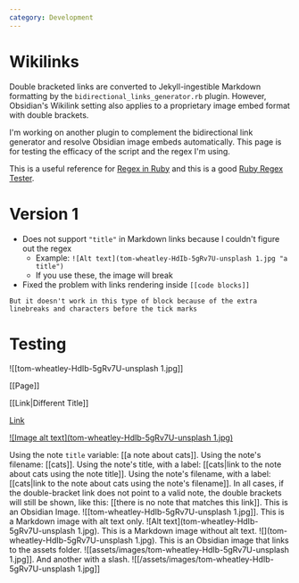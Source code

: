 ```yaml
---
category: Development
---
```


# Wikilinks
Double bracketed links are converted to Jekyll-ingestible Markdown formatting by the `bidirectional_links_generator.rb` plugin. However, Obsidian's Wikilink setting also applies to a proprietary image embed format with double brackets. 

I'm working on another plugin to complement the bidirectional link generator and resolve Obsidian image embeds automatically. This page is for testing the efficacy of the script and the regex I'm using.

This is a useful reference for [Regex in Ruby](https://ruby-doc.org/core-3.0.1/doc/regexp_rdoc.html) and this is a good [Ruby Regex Tester](https://rubular.com/).

# Version 1
- Does not support `"title"` in Markdown links because I couldn't figure out the regex
	- Example:  `![Alt text](tom-wheatley-HdIb-5gRv7U-unsplash 1.jpg "a title")`
	- If you use these, the image will break
- Fixed the problem with links rendering inside `[[code blocks]]`

```
But it doesn't work in this type of block because of the extra linebreaks and characters before the tick marks
```

# Testing
![[tom-wheatley-HdIb-5gRv7U-unsplash 1.jpg]]

[[Page]]

[[Link|Different Title]]

[Link](http://URL)

[![Image alt text](tom-wheatley-HdIb-5gRv7U-unsplash 1.jpg)](https://URL)

Using the note `title` variable: [[a note about cats]]. Using the note's filename: [[cats]]. Using the note's title, with a label: [[cats|link to the note about cats using the note title]]. Using the note's filename, with a label: [[cats|link to the note about cats using the note's filename]]. In all cases, if the double-bracket link does not point to a valid note, the double brackets will still be shown, like this: [[there is no note that matches this link]]. This is an Obsidian Image. ![[tom-wheatley-HdIb-5gRv7U-unsplash 1.jpg]]. This is a Markdown image with alt text only. ![Alt text](tom-wheatley-HdIb-5gRv7U-unsplash 1.jpg). This is a Markdown image without alt text. ![](tom-wheatley-HdIb-5gRv7U-unsplash 1.jpg). This is an Obsidian image that links to the assets folder. ![[assets/images/tom-wheatley-HdIb-5gRv7U-unsplash 1.jpg]]. And another with a slash. ![[/assets/images/tom-wheatley-HdIb-5gRv7U-unsplash 1.jpg]]